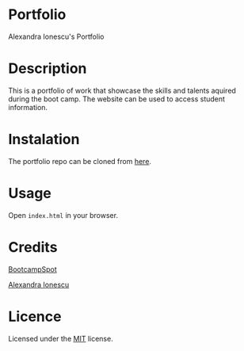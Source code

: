 # Portfolio

Alexandra Ionescu's Portfolio

# Description

This is a portfolio of work that showcase the skills and talents aquired during the boot camp. The website can be used to access student information.

# Instalation

The portfolio repo can be cloned from [here](https://github.com/ionescuea/Portfolio).

# Usage

Open `index.html` in your browser.

# Credits

[BootcampSpot](https://github.com/edx)

[Alexandra Ionescu](https://github.com/ionescuea)

# Licence

Licensed under the [MIT](LICENSE) license.
